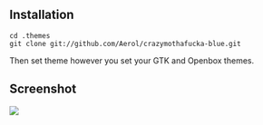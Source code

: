 
## Installation
    cd .themes
    git clone git://github.com/Aerol/crazymothafucka-blue.git

Then set theme however you set your GTK and Openbox themes.

## Screenshot
![](http://i.imgur.com/zjKfQ.jpg)